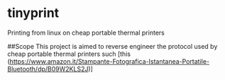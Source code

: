 # tinyprint
Printing from linux on cheap portable thermal printers

##Scope
This project is aimed to reverse engineer the protocol used by cheap portable thermal printers such [this
(https://www.amazon.it/Stampante-Fotografica-Istantanea-Portatile-Bluetooth/dp/B09W2KLS2J)]
